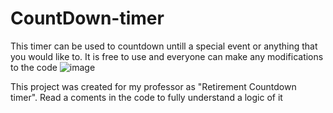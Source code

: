 # CountDown-timer 
This timer can be used to countdown untill a special event or anything that you would like to.
It is free to use and everyone can make any modifications to the code
![image](https://user-images.githubusercontent.com/75707184/205470039-aec847eb-7e86-46a4-9307-3d700e7c535f.png)

This project was created for my professor as "Retirement Countdown timer".
Read a coments in the code to fully understand a logic of it
